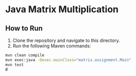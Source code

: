 # Java Matrix Multiplication

## How to Run
1. Clone the repository and navigate to this directory.
2. Run the following Maven commands:

```bash
mvn clean compile
mvn exec:java -Dexec.mainClass="matrix.assignment.Main"
mvn test
Ø

